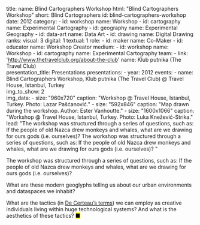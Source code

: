 title: 
    name: Blind Cartographers Workshop
    html: "Blind Cartographers<br>Workshop"
    short: Blind Cartographers
id: blind-cartographers-workshop
date: 2012
category: 
    - id: workshop
      name: Workshop
    - id: cartography
      name: Experimental Cartography
    - id: geography
      name: Experimental Geography
    - id: data-art
      name: Data Art
    - id: drawing
      name: Digital Drawing
ranks:
    visual: 3
    digital: 1
    textual: 1
role:
    - id: maker
      name: Co-Maker
    - id: educator
      name: Workshop Creator
medium:
    - id: workshop
      name: Workshop
    - id: cartography
      name: Experimental Cartography
team:
    - link: 'http://www.thetravelclub.org/about-the-club'
      name: Klub putnika (The Travel Club)    
presentation_title: Presentations
presentations:
    - year: 2012
      events:
        - name: Blind Cartographers Workshop, Klub putnika (The Travel Club) @ Travel House, Istanbul, Turkey      
img_to_show: 2       
img_data:
    - size: "960x720"
      caption: "Workshop @ Travel House, Istanbul, Turkey. Photo: Lazar Pašćanović."
    - size: "592x846"
      caption: "Map drawn during the workshop. Author: Ester Vanhoutte."
    - size: "1600x1066"
      caption: "Workshop @ Travel House, Istanbul, Turkey. Photo: Luka Knežević-Strika."
lead: "The workshop was structured through a series of questions, such as: If the people of old Nazca drew monkeys and whales, what are we drawing for ours gods (i.e. ourselves)? The workshop was structured through a series of questions, such as: If the people of old Nazca drew monkeys and whales, what are we drawing for ours gods (i.e. ourselves)? "

The workshop was structured through a series of questions, such as: If the people of old Nazca drew monkeys and whales, what are we drawing for ours gods (i.e. ourselves)? 

What are these modern geoglyphs telling us about our urban environments and dataspaces we inhabit? 

What are the tactics (in <a href="https://monoskop.org/images/2/2a/De_Certeau_Michel_The_Practice_of_Everyday_Life.pdf" target="_blank">De Certeau’s terms</a>) we can employ as creative individuals living within huge technological systems? And what is the aesthetics of these tactics? <mark>&#9632;</mark>